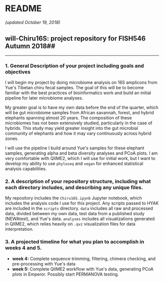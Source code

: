 # README
###### (updated October 19, 2018)

## will-Chiru16S: project repository for FISH546 Autumn 2018##

***

### 1. General Description of your project including goals and objectives

   I will begin my project by doing microbiome analysis on 16S amplicons from Yue's Tibetan chiru fecal samples. The goal of this will be to become familiar with the best practices of bioinformatics work and build an initial pipeline for later microbiome analyses.  
   
   My greater goal is to have my own data before the end of the quarter, which will be gut microbiome samples from African savannah, forest, and hybrid elephants spanning almost 20 years. The composition of these microbiomes has not been extensively studied, particularly in the case of hybrids. This study may yield greater insight into the gut microbial community of elephants and how it may vary continuously across hybrid zones.
   
   I will use the pipeline I build around Yue's samples for these elephant samples, generating alpha and beta diversity analyses and PCoA plots. I am very comfortable with QIIME2, which I will use for initial work, but I want to develop my ability to use `phyloseq` and `vegan` for enhanced statistical analysis capabilities.

### 2. A description of your repository structure, including what each directory includes, and describing any unique files.

My repository includes the `Chiru16S.ipynb` Jupyter notebook, which includes the analysis code I use for this project. Any scripts passed to HYAK are included in the `scripts` directory. `data` includes all raw and processed data, divided between my own data, test data from a published study (NEWAtest), and Yue's data. `analyses` includes all visualizations generated in QIIME2, which relies heavily on `.qvz` visualization files for data interpretation.

### 3. A projected timeline for what you plan to accomplish in weeks 4 and 5.

  *  **week 4:** Complete sequence trimming, filtering, chimera checking, and pre-processing with Yue's data
  *  **week 5:** Complete QIIME2 workflow with Yue's data, generating PCoA plots in Emperor. Possibly start PERMANOVA testing.